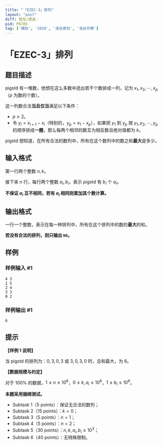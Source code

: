 ```yaml
---
title: "「EZEC-3」排列"
layout: "post"
diff: 普及/提高-
pid: P6785
tag: ['模拟', '2020', '洛谷原创', '洛谷月赛']
---
```

# 「EZEC-3」排列
## 题目描述

pigstd 有一堆数，他想在这么多数中选出若干个数排成一列，记为 $x_{1},x_{2},\cdots,x_{p}$（$p$ 为数的个数）。

这一列数合法**当且仅当**满足以下条件：

- $p \ge 2$。
- 令 $y_{i} = x_{i + 1} - x_{i}$（特别的，$y_{p}=x_{1}-x_{p}$），如果把 $y_{1}$ 到 $y_{p}$ 按 $y_1,y_2,\cdots,y_p$ 的顺序排成**一圈**，那么每两个相邻的数互为相反数且绝对值都为 $k$。

pigstd 想知道，在所有合法的数列中，所有在这个数列中的数之和**最大**是多少。
## 输入格式

第一行两个整数 $n,k$。

接下来 $n$ 行，每行两个整数 $a_{i},b_{i}$，表示 pigstd 有 $b_{i}$ 个 $a_{i}$。

**不保证 $a_{i}$ 互不相同，若有 $a_{i}$ 相同则累加其个数计算。**
## 输出格式

一行一个整数，表示在每一种排列中，所有在这个排列中的数的**最大**的和。

**若没有合法的排列，则只输出 $\texttt{NO}$。**
## 样例

### 样例输入 #1
```
4 3 
1 5
2 4
3 3
0 2
```
### 样例输出 #1
```
6
```
## 提示

**【样例 1 说明】**

当 pigstd 的排列为：$0,3,0,3$ 或 $3,0,3,0$ 时，总和最大，为 $6$。

**【数据规模与约定】**

对于 $100\%$ 的数据，$1 \le n \le 10^6$，$0 \le k,a_{i} \le 10^6$，$1 \le b_{i} \le 10^6$。

**本题采用捆绑测试。**

- Subtask 1（5 points）：保证无合法的数列；
- Subtask 2（15 points）：$k = 0$；
- Subtask 3（5 points）：$n = 1$；
- Subtask 4（5 points）：$n = 2$；
- Subtask 5（30 points）：$n,k,a_i,b_i \le 10^3$；
- Subtask 6（40 points）：无特殊限制。
